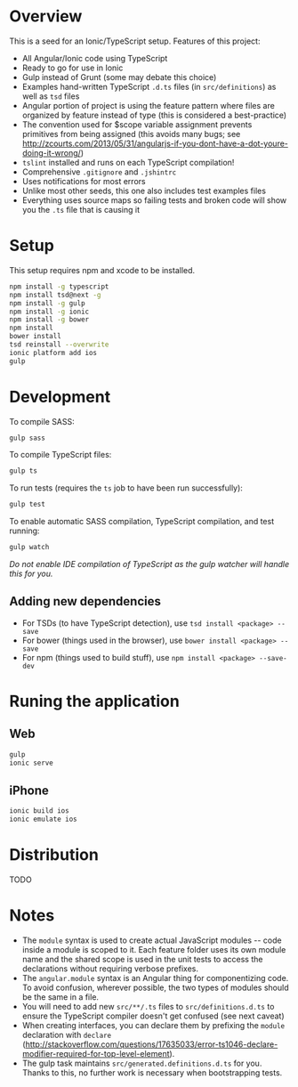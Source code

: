 Overview
========

This is a seed for an Ionic/TypeScript setup. Features of this project:

* All Angular/Ionic code using TypeScript
* Ready to go for use in Ionic
* Gulp instead of Grunt (some may debate this choice)
* Examples hand-written TypeScript `.d.ts` files (in `src/definitions`) as well as `tsd` files
* Angular portion of project is using the feature pattern where files are organized by feature instead of type (this is considered a best-practice)
* The convention used for $scope variable assignment prevents primitives from being assigned (this avoids many bugs; see http://zcourts.com/2013/05/31/angularjs-if-you-dont-have-a-dot-youre-doing-it-wrong/)
* `tslint` installed and runs on each TypeScript compilation!
* Comprehensive `.gitignore` and `.jshintrc`
* Uses notifications for most errors
* Unlike most other seeds, this one also includes test examples files
* Everything uses source maps so failing tests and broken code will show you the `.ts` file that is causing it

Setup
=====

This setup requires npm and xcode to be installed.

```bash
npm install -g typescript
npm install tsd@next -g
npm install -g gulp
npm install -g ionic
npm install -g bower
npm install
bower install
tsd reinstall --overwrite
ionic platform add ios
gulp
```

Development
===========

To compile SASS:

```bash
gulp sass
```

To compile TypeScript files:

```bash
gulp ts
```

To run tests (requires the `ts` job to have been run successfully):

```bash
gulp test
```

To enable automatic SASS compilation, TypeScript compilation, and test running:

```bash
gulp watch
```

*Do not enable IDE compilation of TypeScript as the gulp watcher will handle this for you.*

Adding new dependencies
-----------------------

* For TSDs (to have TypeScript detection), use `tsd install <package> --save`
* For bower (things used in the browser), use `bower install <package> --save`
* For npm (things used to build stuff), use `npm install <package> --save-dev`



Runing the application
======================

Web
---

```bash
gulp
ionic serve
```

iPhone
------

```bash
ionic build ios
ionic emulate ios
```

Distribution
============

TODO


Notes
=====

* The `module` syntax is used to create actual JavaScript modules -- code inside a module is scoped to it. Each feature folder uses its own module name and the shared scope is used in the unit tests to access the declarations without requiring verbose prefixes.
* The `angular.module` syntax is an Angular thing for componentizing code. To avoid confusion, wherever possible, the two types of modules should be the same in a file.
* You will need to add new `src/**/.ts` files to `src/definitions.d.ts` to ensure the TypeScript compiler doesn't get confused (see next caveat)
* When creating interfaces, you can declare them by prefixing the `module` declaration with `declare` (http://stackoverflow.com/questions/17635033/error-ts1046-declare-modifier-required-for-top-level-element).
* The gulp task maintains `src/generated.definitions.d.ts` for you. Thanks to this, no further work is necessary when bootstrapping tests.
